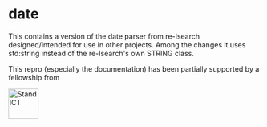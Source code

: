 # date
This contains a version of the date parser from re-Isearch designed/intended for use in other projects. Among the changes it uses std:string instead of the re-Isearch's own STRING class.

This repro (especially the documentation) has been partially supported by a fellowship from

[<IMG HEIGHT="60" SRC="https://2020.standict.eu/sites/all/themes/dotte/logo.png" ALT="StandICT">](http://standict.eu/")
